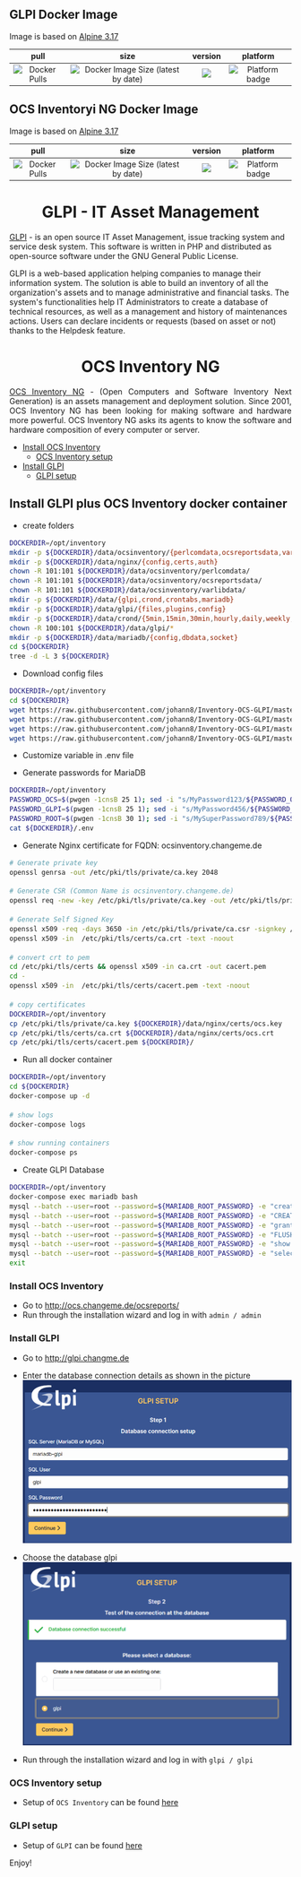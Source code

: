 ## GLPI Docker Image
Image is based on [Alpine 3.17](https://hub.docker.com/repository/docker/johann8/alpine-glpi/general)

| pull | size | version | platform |
|:---------------------------------:|:----------------------------------:|:--------------------------------:|:--------------------------------:|
| ![Docker Pulls](https://img.shields.io/docker/pulls/johann8/alpine-glpi?style=flat-square) | ![Docker Image Size (latest by date)](https://img.shields.io/docker/image-size/johann8/alpine-glpi/latest) | [![](https://img.shields.io/docker/v/johann8/alpine-glpi?sort=date)](https://hub.docker.com/r/johann8/alpine-glpi/tags "Version badge") | ![](https://img.shields.io/badge/platform-amd64-blue "Platform badge") |

## OCS Inventoryi NG Docker Image 
Image is based on [Alpine 3.17](https://hub.docker.com/repository/docker/johann8/alpine-ocs/general)

| pull | size | version | platform |
|:---------------------------------:|:----------------------------------:|:--------------------------------:|:--------------------------------:|
| ![Docker Pulls](https://img.shields.io/docker/pulls/johann8/alpine-ocs?style=flat-square) | ![Docker Image Size (latest by date)](https://img.shields.io/docker/image-size/johann8/alpine-ocs/latest) | [![](https://img.shields.io/docker/v/johann8/alpine-ocs?sort=date)](https://hub.docker.com/r/johann8/alpine-ocs/tags "Version badge") | ![](https://img.shields.io/badge/platform-amd64-blue "Platform badge") |


<h1 align="center">GLPI - IT Asset Management</h1>
<p align='justify'>

<a href="https://glpi-project.org">GLPI</a> - is an open source IT Asset Management, issue tracking system and service desk system. This software is written in PHP and distributed as open-source software under the GNU General Public License.

GLPI is a web-based application helping companies to manage their information system. The solution is able to build an inventory of all the organization's assets and to manage administrative and financial tasks. The system's functionalities help IT Administrators to create a database of technical resources, as well as a management and history of maintenances actions. Users can declare incidents or requests (based on asset or not) thanks to the Helpdesk feature.
</p>

<h1 align="center">OCS Inventory NG</h1>
<p align='justify'>
<a href="https://glpi-project.org">OCS Inventory NG</a> - (Open Computers and Software Inventory Next Generation) is an assets management and deployment solution.
Since 2001, OCS Inventory NG has been looking for making software and hardware more powerful.
OCS Inventory NG asks its agents to know the software and hardware composition of every computer or server.
</p>

- [Install OCS Inventory](#install-ocs-inventory)
  - [OCS Inventory setup](#ocs-inventory-setup)
- [Install GLPI](#install-glpi)
  - [GLPI setup](#glpi-setup)


## Install GLPI plus OCS Inventory docker container
- create folders

```bash
DOCKERDIR=/opt/inventory
mkdir -p ${DOCKERDIR}/data/ocsinventory/{perlcomdata,ocsreportsdata,varlibdata,httpdconfdata} 
mkdir -p ${DOCKERDIR}/data/nginx/{config,certs,auth}
chown -R 101:101 ${DOCKERDIR}/data/ocsinventory/perlcomdata/
chown -R 101:101 ${DOCKERDIR}/data/ocsinventory/ocsreportsdata/
chown -R 101:101 ${DOCKERDIR}/data/ocsinventory/varlibdata/
mkdir -p ${DOCKERDIR}/data/{glpi,crond,crontabs,mariadb}
mkdir -p ${DOCKERDIR}/data/glpi/{files,plugins,config}
mkdir -p ${DOCKERDIR}/data/crond/{5min,15min,30min,hourly,daily,weekly,monthly}
chown -R 100:101 ${DOCKERDIR}/data/glpi/*
mkdir -p ${DOCKERDIR}/data/mariadb/{config,dbdata,socket}
cd ${DOCKERDIR}
tree -d -L 3 ${DOCKERDIR}
```

- Download config files

```bash
DOCKERDIR=/opt/inventory
cd ${DOCKERDIR}
wget https://raw.githubusercontent.com/johann8/Inventory-OCS-GLPI/master/docker-compose.yml
wget https://raw.githubusercontent.com/johann8/Inventory-OCS-GLPI/master/docker-compose.override.yml
wget https://raw.githubusercontent.com/johann8/Inventory-OCS-GLPI/master/.env
wget https://raw.githubusercontent.com/johann8/Inventory-OCS-GLPI/master/assets/mariadb/config/my.cnf -P data/mariadb/config/
```

- Customize variable in .env file

- Generate passwords for MariaDB
```bash
DOCKERDIR=/opt/inventory
PASSWORD_OCS=$(pwgen -1cnsB 25 1); sed -i "s/MyPassword123/${PASSWORD_OCS}/" ${DOCKERDIR}/.env
PASSWORD_GLPI=$(pwgen -1cnsB 25 1); sed -i "s/MyPassword456/${PASSWORD_GLPI}/" ${DOCKERDIR}/.env 
PASSWORD_ROOT=$(pwgen -1cnsB 30 1); sed -i "s/MySuperPassword789/${PASSWORD_ROOT}/" ${DOCKERDIR}/.env
cat ${DOCKERDIR}/.env
```
- Generate Nginx certificate for FQDN: ocsinventory.changeme.de
```bash
# Generate private key
openssl genrsa -out /etc/pki/tls/private/ca.key 2048 

# Generate CSR (Common Name is ocsinventory.changeme.de)
openssl req -new -key /etc/pki/tls/private/ca.key -out /etc/pki/tls/private/ca.csr

# Generate Self Signed Key
openssl x509 -req -days 3650 -in /etc/pki/tls/private/ca.csr -signkey /etc/pki/tls/private/ca.key -out /etc/pki/tls/certs/ca.crt
openssl x509 -in  /etc/pki/tls/certs/ca.crt -text -noout

# convert crt to pem
cd /etc/pki/tls/certs && openssl x509 -in ca.crt -out cacert.pem
cd -
openssl x509 -in  /etc/pki/tls/certs/cacert.pem -text -noout

# copy certificates
DOCKERDIR=/opt/inventory
cp /etc/pki/tls/private/ca.key ${DOCKERDIR}/data/nginx/certs/ocs.key
cp /etc/pki/tls/certs/ca.crt ${DOCKERDIR}/data/nginx/certs/ocs.crt
cp /etc/pki/tls/certs/cacert.pem ${DOCKERDIR}/
```
- Run all docker container

```bash
DOCKERDIR=/opt/inventory
cd ${DOCKERDIR}
docker-compose up -d

# show logs
docker-compose logs

# show running containers
docker-compose ps
```
- Create GLPI Database
```bash
DOCKERDIR=/opt/inventory
docker-compose exec mariadb bash
mysql --batch --user=root --password=${MARIADB_ROOT_PASSWORD} -e "create database "${MARIADB_GLPI_DATABASE}" character set utf8mb4"
mysql --batch --user=root --password=${MARIADB_ROOT_PASSWORD} -e "CREATE USER "${MARIADB_GLPI_USER}""
mysql --batch --user=root --password=${MARIADB_ROOT_PASSWORD} -e "grant all on "${MARIADB_GLPI_DATABASE}".*  to '${MARIADB_GLPI_USER}'@'%' identified by '${MARIADB_GLPI_PASSWORD}'"
mysql --batch --user=root --password=${MARIADB_ROOT_PASSWORD} -e "FLUSH PRIVILEGES"
mysql --batch --user=root --password=${MARIADB_ROOT_PASSWORD} -e "show databases;"
mysql --batch --user=root --password=${MARIADB_ROOT_PASSWORD} -e "select Host,User,Password from mysql.user;"
exit
```
### Install OCS Inventory
- Go to http://ocs.changeme.de/ocsreports/
- Run through the installation wizard and log in with `admin / admin`

### Install GLPI
- Go to http://glpi.changme.de
- Enter the database connection details as shown in the picture
![Connect to Database](https://raw.githubusercontent.com/johann8/alpine-glpi/master/docs/assets/screenshots/GLPI_Setup_01.PNG)
- Choose the database glpi
![Choose Database](https://raw.githubusercontent.com/johann8/alpine-glpi/master/docs/assets/screenshots/GLPI_Setup_02.PNG)

- Run through the installation wizard and log in with `glpi / glpi`

### OCS Inventory setup
- Setup of `OCS Inventory` can be found [here](https://github.com/johann8/ocs-alpine)

### GLPI setup
- Setup of `GLPI` can be found [here](https://github.com/johann8/alpine-glpi)

Enjoy!
